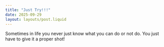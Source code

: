 ```yaml
---
title: "Just Try!!!"
date: 2025-09-29
layout: layouts/post.liquid
---
```


Sometimes in life you never just know what you can do or not do. You just have to give it a proper shot!

